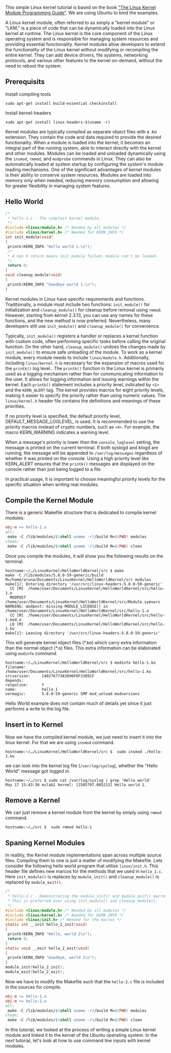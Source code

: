 This simple Linux kernel tutorial is based on the book ["The Linux Kernel Module Programming Guide"](https://sysprog21.github.io/lkmpg/). We are using Ubuntu to bind the examples.

A Linux kernel module, often referred to as simply a "kernel module" or "LKM," is a piece of code that can be dynamically loaded into the Linux kernel at runtime. The Linux kernel is the core component of the Linux operating system and is responsible for managing system resources and providing essential functionality. Kernel modules allow developers to extend the functionality of the Linux kernel without modifying or recompiling the entire kernel. They can add device drivers, file systems, networking protocols, and various other features to the kernel on-demand, without the need to reboot the system. 


Prerequisits
----
Install compiling tools
```shell
sudo apt-get install build-essential checkinstall
```
Install kernel-headers
```shell
sudo apt-get install linux-headers-$(uname -r)
```
Kernel modules are typically compiled as separate object files with a .ko extension. They contain the code and data required to provide the desired functionality. When a module is loaded into the kernel, it becomes an integral part of the running system, able to interact directly with the kernel and other modules. Modules can be loaded and unloaded dynamically using the `insmod`, `rmmod`, and `modprobe` commands in Linux. They can also be automatically loaded at system startup by configuring the system's module loading mechanisms. One of the significant advantages of kernel modules is their ability to conserve system resources. Modules are loaded into memory only when needed, reducing memory consumption and allowing for greater flexibility in managing system features.

Hello World
---


```c
/*
 * hello-1.c - The simplest kernel module.
 */
#include <linux/module.h> /* Needed by all modules */
#include <linux/kernel.h> /* Needed for KERN_INFO */
int init_module(void)
{
 printk(KERN_INFO "Hello world 1.\n");
 /*
 * A non 0 return means init_module failed; module can't be loaded.
 */
 return 0;
}
void cleanup_module(void)
{
 printk(KERN_INFO "Goodbye world 1.\n");
}
```


Kernel modules in Linux have specific requirements and functions. Traditionally, a module must include two functions: `init_module()` for initialization and `cleanup_module()` for cleanup before removal using `rmmod`. However, starting from kernel 2.3.13, you can use any names for these functions, and the new method is now preferred. Nevertheless, many developers still use `init_module()` and `cleanup_module()` for convenience.

Typically, `init_module()` registers a handler or replaces a kernel function with custom code, often performing specific tasks before calling the original function. On the other hand, `cleanup_module()` undoes the changes made by `init_module()` to ensure safe unloading of the module. To work as a kernel module, every module needs to include `linux/module.h`. Additionally, including `linux/kernel.h` is necessary for the expansion of macros used for the `printk()` log level..
The `printk()` function in the Linux kernel is primarily used as a logging mechanism rather than for communicating information to the user. It allows for logging information and issuing warnings within the kernel. Each `printk()` statement includes a priority level, indicated by `<1>` and the `KERN_ALERT` tag. The kernel provides macros for eight priority levels, making it easier to specify the priority rather than using numeric values. The `linux/kernel.h` header file contains the definitions and meanings of these priorities.

If no priority level is specified, the default priority level, DEFAULT_MESSAGE_LOGLEVEL, is used. It is recommended to use the priority macros instead of cryptic numbers, such as `<4>`. For example, the macro KERN_WARNING indicates a warning level.

When a message's priority is lower than the `console_loglevel` setting, the message is printed on the current terminal. If both syslogd and klogd are running, the message will be appended to `/var/log/messages` regardless of whether it was printed on the console. Using a high priority level like KERN_ALERT ensures that the `printk()` messages are displayed on the console rather than just being logged to a file.

In practical usage, it is important to choose meaningful priority levels for the specific situation when writing real modules.

Compile the Kernel Module
---
There is a generic Makefile structure that is dedicated to compile kernel modules.
```Makefile
obj-m += hello-1.o
all:
 make -C /lib/modules/$(shell uname -r)/build M=$(PWD) modules
clean:
 make -C /lib/modules/$(shell uname -r)/build M=$(PWD) clean
```

Once you compile the modules, it will show you the following results on the terminal.

```shell
hostname:~/…/LinuxKernel/HelloWorldKernel/src $ make
make -C /lib/modules/5.8.0-59-generic/build M=/home/aruna/Documents/LinuxKernel/HelloWorldKernel/src modules
make[1]: Entering directory '/usr/src/linux-headers-5.8.0-59-generic'
  CC [M]  /home/user/Documents/LinuxKernel/HelloWorldKernel/src/hello-1.o
  MODPOST /home/user/Documents/LinuxKernel/HelloWorldKernel/src/Module.symvers
WARNING: modpost: missing MODULE_LICENSE() in /home/user/Documents/LinuxKernel/HelloWorldKernel/src/hello-1.o
  CC [M]  /home/user/Documents/LinuxKernel/HelloWorldKernel/src/hello-1.mod.o
  LD [M]  /home/user/Documents/LinuxKernel/HelloWorldKernel/src/hello-1.ko
make[1]: Leaving directory '/usr/src/linux-headers-5.8.0-59-generic'
```

This will generate kernel object files (\*.ko) which carry extra information than the normal object (\*.o) files. This extra information can be elaborated using `modinfo` command.

```shell
hostname:~/…/LinuxKernel/HelloWorldKernel/src $ modinfo hello-1.ko
filename:       /home/user/Documents/LinuxKernel/HelloWorldKernel/src/hello-1.ko
srcversion:     140276773A3090F6F33891F
depends:        
retpoline:      Y
name:           hello_1
vermagic:       5.8.0-59-generic SMP mod_unload modversions 
```

Hello World example does not contain much of details yet since it just performs a write to the log file.


Insert in to Kernel
---

Now we have the compiled kernel module, we just need to insert it into the linux kernel. For that we are using `insmod` command.

```shell
hostname:~/…/LinuxKernel/HelloWorldKernel/src $  sudo insmod ./hello-1.ko
```

we can look into the kernel log file (`/var/log/syslog`), whether the "Hello World" message got logged in.

```shell
hostname:~/…/src $ sudo cat /var/log/syslog | grep 'Hello world'
May 17 15:43:36 eslab1 kernel: [2585797.085213] Hello world 1.
```

Remove a Kernel
---

We can just remove a kernel module from the kernel by simply using `rmmod` command.

```shell
hostname:~/…/src $  sudo rmmod hello-1
```

Spaning Kernel Modules
----

In reallity, the Kernel module implementations span across multiple source files. Compiling them to one is just a matter of modifying the Makefile. Lets consider the following hello world program that utilize `linux/init.h`. This header file defines new marcos for the methods that we used in `hello_1.c`. Here `init_module()` is replaces by `module_init()` and `cleanup_module()` is replaced by `module_exit()`.


```c
/*
 * hello-2.c - Demonstrating the module_init() and module_exit() macros.
 * This is preferred over using init_module() and cleanup_module().
 */
#include <linux/module.h> /* Needed by all modules */
#include <linux/kernel.h> /* Needed for KERN_INFO */
#include <linux/init.h> /* Needed for the macros */
static int __init hello_2_init(void)
{
 printk(KERN_INFO "Hello, world 2\n");
 return 0;
}
static void __exit hello_2_exit(void)
{
 printk(KERN_INFO "Goodbye, world 2\n");
}
module_init(hello_2_init);
module_exit(hello_2_exit);
```


Now we have to modify the Makefile such that the `hello-2.c` file is included in the sources for compile.

```makefile
obj-m += hello-1.o
obj-m += hello-2.o
all:
 make -C /lib/modules/$(shell uname -r)/build M=$(PWD) modules
clean:
 make -C /lib/modules/$(shell uname -r)/build M=$(PWD) clean
```


In this tutorial, we looked at the process of writing a simple Linux kernel module and linked it to the kernel of the Ubuntu operating system. In the next tutorial, let's look at how to use command line inputs with kernel modules.